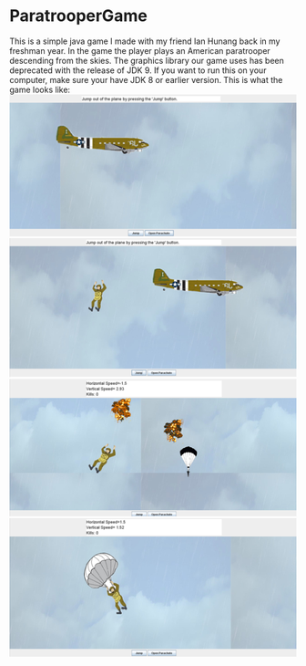 # ParatrooperGame
This is a simple java game I made with my friend Ian Hunang back in my freshman year.
In the game the player plays an American paratrooper descending from the skies.
The graphics library our game uses has been deprecated with the release of JDK 9. 
If you want to run this on your computer, make sure your have JDK 8 or earlier version.
This is what the game looks like:
![alt text](demo/demo1.png)
![alt text](demo/demo2.png)
![alt text](demo/demo3.png)
![alt text](demo/demo4.png)
